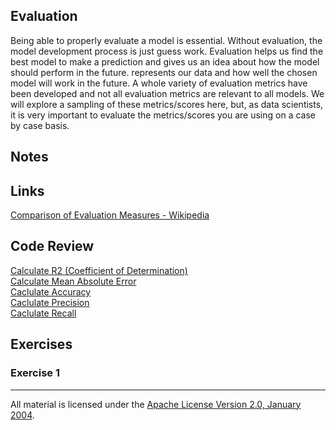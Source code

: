 ## Evaluation

Being able to properly evaluate a model is essential. Without evaluation, the model development process is just guess work.  Evaluation helps us find the best model to make a prediction and gives us an idea about how the model should perform in the future. represents our data and how well the chosen model will work in the future. A whole variety of evaluation metrics have been developed and not all evaluation metrics are relevant to all models.  We will explore a sampling of these metrics/scores here, but, as data scientists, it is very important to evaluate the metrics/scores you are using on a case by case basis.

## Notes

## Links

[Comparison of Evaluation Measures - Wikipedia](https://en.wikipedia.org/wiki/Precision_and_recall)  

## Code Review

[Calculate R2 (Coefficient of Determination)](example1/example1.go)  
[Calculate Mean Absolute Error](example2/example2.go)   
[Caclulate Accuracy](example3/example3.go)   
[Caclulate Precision](example4/example4.go)   
[Caclulate Recall](example5/example5.go) 

## Exercises

### Exercise 1

___
All material is licensed under the [Apache License Version 2.0, January 2004](http://www.apache.org/licenses/LICENSE-2.0).
